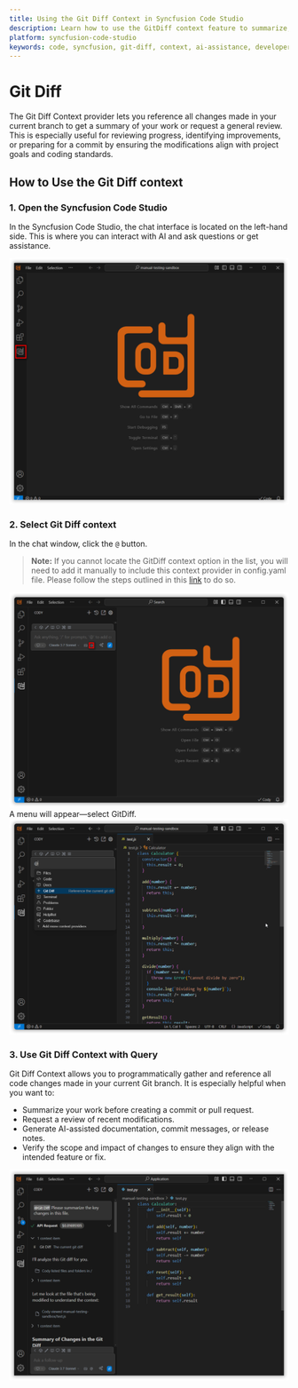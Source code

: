 ```yaml
---
title: Using the Git Diff Context in Syncfusion Code Studio
description: Learn how to use the GitDiff context feature to summarize, review, and verify changes made in your Git branch using Syncfusion Code Studio.
platform: syncfusion-code-studio
keywords: code, syncfusion, git-diff, context, ai-assistance, developer-tools, commit-review, code-summary
---
```


# Git Diff

The Git Diff Context provider lets you reference all changes made in your current branch to get a summary of your work or request a general review. This is especially useful for reviewing progress, identifying improvements, or preparing for a commit by ensuring the modifications align with project goals and coding standards.


## How to Use the Git Diff context
### 1. Open the Syncfusion Code Studio

In the Syncfusion Code Studio, the chat interface is located on the left-hand side. This is where you can interact with AI and ask questions or get assistance.

<img src="../feature-images/open_chat.png" alt="Accept Image"  />

### 2. Select Git Diff context

In the chat window, click the `@` button.  	
> **Note:** If you cannot locate the GitDiff context option in the list, you will need to add it manually to include this context provider in config.yaml file. Please follow the steps outlined in this [link](https://help.syncfusioncody.com/syncfusion-code-studio/features/context-providers/add-more-contextproviders/How-to-configure-more-contextproviders) to do so.

<img src="../feature-images/files2.png" alt="Accept Image"  />
A menu will appear—select GitDiff. 
<img src="../feature-images/gitdiff1.png" alt="Accept Image"  />



### 3. Use Git Diff Context with Query

Git Diff Context allows you to programmatically gather and reference all code changes made in your current Git branch. It is especially helpful when you want to:  
- Summarize your work before creating a commit or pull request.   
- Request a review of recent modifications.   
- Generate AI-assisted documentation, commit messages, or release notes.   
- Verify the scope and impact of changes to ensure they align with the intended feature or fix.
<img src="../feature-images/gitdiff3.png" alt="Accept Image"  />